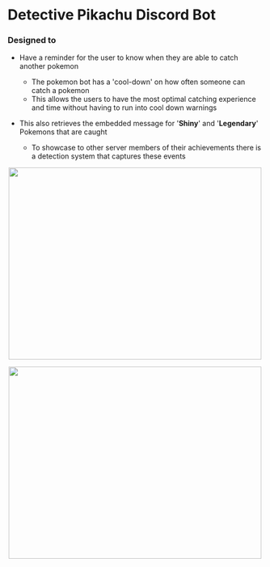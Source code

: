# Detective Pikachu Discord Bot

### Designed to
- Have a reminder for the user to know when they are able to catch another pokemon
  - The pokemon bot has a 'cool-down' on how often someone can catch a pokemon
  - This allows the users to have the most optimal catching experience and time without having to run into cool down warnings
  
- This also retrieves the embedded message for '**Shiny**' and '**Legendary**' Pokemons that are caught
  - To showcase to other server members of their achievements there is a detection system that captures these events

<p align="center">
  <img width="500" height="380" src="https://user-images.githubusercontent.com/29762800/106408207-f99a7800-640b-11eb-8880-e9f7ac7d9ae0.png">
</p>


<p align="center">
  <img width="500" height="380" src="https://github.com/tsungweiwu/DetectivePikachu/issues/1#issuecomment-770525236">
</p>
